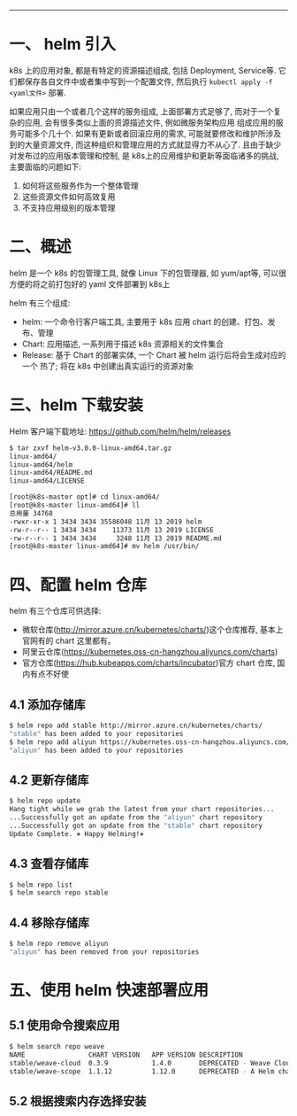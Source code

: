 


---
# 一、 helm 引入
k8s 上的应用对象, 都是有特定的资源描述组成, 包括 Deployment, Service等. 它们都保存各自文件中或者集中写到一个配置文件, 然后执行 `kubectl apply -f <yaml文件>` 部署. 

如果应用只由一个或者几个这样的服务组成, 上面部署方式足够了, 而对于一个复杂的应用, 会有很多类似上面的资源描述文件, 例如微服务架构应用 组成应用的服务可能多个几十个. 如果有更新或者回滚应用的需求, 可能就要修改和维护所涉及到的大量资源文件, 而这种组织和管理应用的方式就显得力不从心了. 且由于缺少对发布过的应用版本管理和控制, 是 k8s上的应用维护和更新等面临诸多的挑战, 主要面临的问题如下:
1. 如何将这些服务作为一个整体管理
2. 这些资源文件如何高效复用
3. 不支持应用级别的版本管理


# 二、概述
helm 是一个 k8s 的包管理工具, 就像 Linux 下的包管理器, 如 yum/apt等, 可以很方便的将之前打包好的 yaml 文件部署到 k8s上

helm 有三个组成:
- helm: 一个命令行客户端工具, 主要用于 k8s 应用 chart 的创建、打包、发布、管理
- Chart: 应用描述, 一系列用于描述 k8s 资源相关的文件集合
- Release: 基于 Chart 的部署实体, 一个 Chart 被 helm 运行后将会生成对应的一个 热了; 将在 k8s 中创建出真实运行的资源对象


# 三、helm 下载安装
Helm 客户端下载地址: https://github.com/helm/helm/releases


```bash
$ tar zxvf helm-v3.0.0-linux-amd64.tar.gz 
linux-amd64/
linux-amd64/helm
linux-amd64/README.md
linux-amd64/LICENSE

[root@k8s-master opt]# cd linux-amd64/
[root@k8s-master linux-amd64]# ll
总用量 34768
-rwxr-xr-x 1 3434 3434 35586048 11月 13 2019 helm
-rw-r--r-- 1 3434 3434    11373 11月 13 2019 LICENSE
-rw-r--r-- 1 3434 3434     3248 11月 13 2019 README.md
[root@k8s-master linux-amd64]# mv helm /usr/bin/
```

# 四、配置 helm 仓库
helm 有三个仓库可供选择:
- 微软仓库(http://mirror.azure.cn/kubernetes/charts/)这个仓库推荐, 基本上官网有的 chart 这里都有。
- 阿里云仓库(https://kubernetes.oss-cn-hangzhou.aliyuncs.com/charts)
- 官方仓库(https://hub.kubeapps.com/charts/incubator)官方 chart 仓库, 国内有点不好使

## 4.1 添加存储库
```bash
$ helm repo add stable http://mirror.azure.cn/kubernetes/charts/
"stable" has been added to your repositories
$ helm repo add aliyun https://kubernetes.oss-cn-hangzhou.aliyuncs.com/charts
"aliyun" has been added to your repositories
```
## 4.2 更新存储库
```bash
$ helm repo update
Hang tight while we grab the latest from your chart repositories...
...Successfully got an update from the "aliyun" chart repository
...Successfully got an update from the "stable" chart repository
Update Complete. ⎈ Happy Helming!⎈ 
```
## 4.3 查看存储库
```bash
$ helm repo list
$ helm search repo stable
```
## 4.4 移除存储库
```bash
$ helm repo remove aliyun
"aliyun" has been removed from your repositories
```

# 五、使用 helm 快速部署应用
## 5.1 使用命令搜索应用
```bash
$ helm search repo weave
NAME              	CHART VERSION	APP VERSION	DESCRIPTION                                       
stable/weave-cloud	0.3.9        	1.4.0      	DEPRECATED - Weave Cloud is a add-on to Kuberne...
stable/weave-scope	1.1.12       	1.12.0     	DEPRECATED - A Helm chart for the Weave Scope c...
```
## 5.2 根据搜索内存选择安装
```bash

```